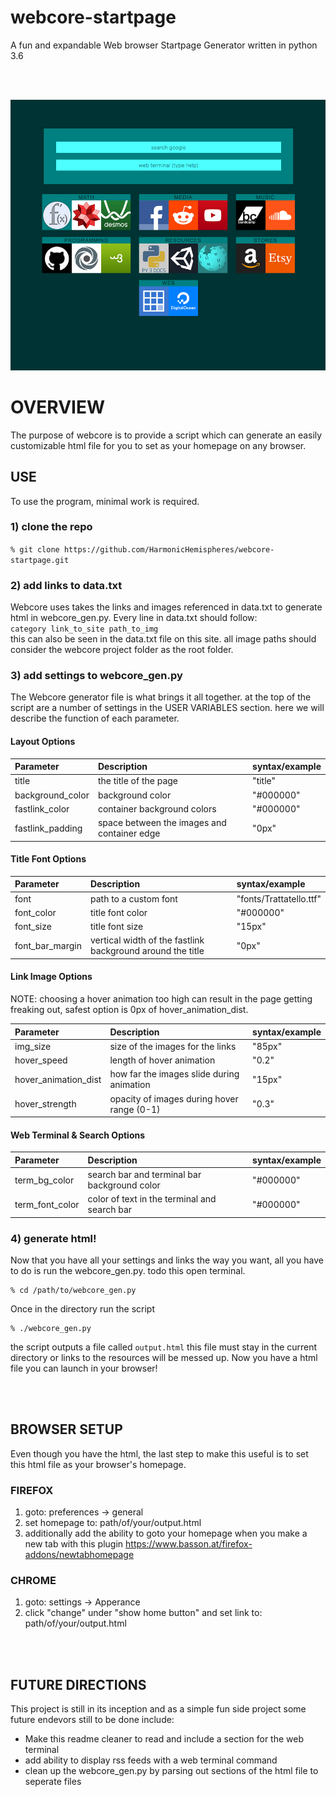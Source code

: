 # webcore-startpage
A fun and expandable Web browser Startpage Generator written in python 3.6

<br>
<br>

![webcore](info/webcore-demo.png)

# OVERVIEW
The purpose of webcore is to provide a script which can generate an easily customizable html file for you to set as your homepage on any browser. 

## USE
To use the program, minimal work is required. 

### 1) clone the repo
`% git clone https://github.com/HarmonicHemispheres/webcore-startpage.git`

### 2) add links to data.txt 
Webcore uses takes the links and images referenced in data.txt to generate html in webcore_gen.py. Every line in data.txt should follow:<br>
`category link_to_site path_to_img`<br>
this can also be seen in the data.txt file on this site. all image paths should consider the webcore project folder as the root folder.

### 3) add settings to webcore_gen.py
The Webcore generator file is what brings it all together. at the top of the script are a number of settings in the USER VARIABLES section. here we will describe the function of each parameter.
#### Layout Options

| Parameter | Description | syntax/example |
|:-----------|:-------------|:--------|
| title     | the title of the page | "title" |
| background_color | background color | "#000000" |
| fastlink_color | container background colors | "#000000" |
| fastlink_padding | space between the images and container edge | "0px" |

#### Title Font Options

| Parameter | Description | syntax/example |
|:-----------|:-------------|:--------|
| font     | path to a custom font | "fonts/Trattatello.ttf" |
| font_color | title font color | "#000000" |
| font_size | title font size | "15px" |
| font_bar_margin | vertical width of the fastlink background around the title | "0px" |

#### Link Image Options
NOTE: choosing a hover animation too high can result in the page getting freaking out, safest option is 0px of hover_animation_dist.

| Parameter | Description | syntax/example |
|:-----------|:-------------|:--------|
| img_size | size of the images for the links | "85px" | 
| hover_speed | length of hover animation | "0.2" |
| hover_animation_dist | how far the images slide during animation | "15px" |
| hover_strength | opacity of images during hover range (0-1) | "0.3" |

#### Web Terminal & Search Options
| Parameter | Description | syntax/example |
|:-----------|:-------------|:--------|
| term_bg_color | search bar and terminal bar background color | "#000000" |
| term_font_color | color of text in the terminal and search bar | "#000000" |

### 4) generate html!
Now that you have all your settings and links the way you want, all you have to do is run the webcore_gen.py. todo this open terminal.
```
% cd /path/to/webcore_gen.py
```
Once in the directory run the script
```
% ./webcore_gen.py
```
the script outputs a file called `output.html` this file must stay in the current directory or links to the resources will be messed up. Now you have a html file you can launch in your browser!

<br>
<br>

## BROWSER SETUP
Even though you have the html, the last step to make this useful is to set this html file as your browser's homepage.

### FIREFOX
1) goto: preferences -> general
2) set homepage to: path/of/your/output.html
3) additionally add the ability to goto your homepage when you make a new tab with this plugin https://www.basson.at/firefox-addons/newtabhomepage


### CHROME
1) goto: settings -> Apperance
2) click "change" under "show home button" and set link to: path/of/your/output.html

<br>
<br>

## FUTURE DIRECTIONS
This project is still in its inception and as a simple fun side project some future endevors still to be done include:

* Make this readme cleaner to read and include a section for the web terminal
* add ability to display rss feeds with a web terminal command
* clean up the webcore_gen.py by parsing out sections of the html file to seperate files

